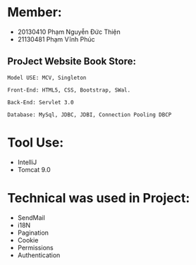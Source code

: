 
# Member:
  + 20130410 Phạm Nguyễn Đức Thiện
  + 21130481 Phạm Vĩnh Phúc

## ProJect Website Book Store: 
    Model USE: MCV, Singleton

    Front-End: HTML5, CSS, Bootstrap, SWal.

    Back-End: Servlet 3.0

    Database: MySql, JDBC, JDBI, Connection Pooling DBCP
    
# Tool Use:
  + IntelliJ 
  + Tomcat 9.0

# Technical was used in Project:
  + SendMail
  + i18N
  + Pagination 
  + Cookie
  + Permissions 
  + Authentication
 
